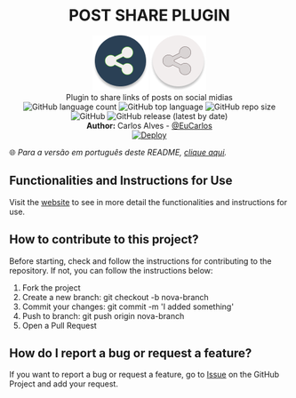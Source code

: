 <h1 align="center">POST SHARE PLUGIN</h1>


<p align="center">
    <img src="./docs/images/logo-dark-to-light.png#gh-light-mode-only" />
    <img src="./docs/images/logo-light-to-dark.png#gh-dark-mode-only" /><br>
    Plugin to share links of posts on social midias<br>
    <img alt="GitHub language count" src="https://img.shields.io/github/languages/count/EuCarlos/post-share-plugin?style=flat-square">
    <img alt="GitHub top language" src="https://img.shields.io/github/languages/top/EuCarlos/post-share-plugin?color=orange&style=flat-square">
    <img alt="GitHub repo size" src="https://img.shields.io/github/repo-size/EuCarlos/post-share-plugin?color=yellow&style=flat-square">
    <img alt="GitHub" src="https://img.shields.io/github/license/EuCarlos/post-share-plugin?style=flat-square">
    <img alt="GitHub release (latest by date)" src="https://img.shields.io/github/v/release/eucarlos/post-share-plugin?style=flat-square">
    <br><b>Author:</b> Carlos Alves - <a href="https://github.com/EuCarlos">@EuCarlos</a>
    <br><a href="https://eucarlos.github.io/post-share-plugin"><img alt="Deploy" src="https://img.shields.io/badge/Deploy%20on%20GH%20Pages-12100E?style=for-the-badge&logo=github&logoColor=white"/></a>
</p>

🌐 _Para a versão em português deste README, [clique aqui](./docs/locales/pt_BR/README.md)._

## Functionalities and Instructions for Use
Visit the [website](https://eucarlos.github.io/post-share-plugin) to see in more detail the functionalities and instructions for use.

## How to contribute to this project?
Before starting, check and follow the instructions for contributing to the repository. If not, you can follow the instructions below:

1. Fork the project
2. Create a new branch: git checkout -b nova-branch
3. Commit your changes: git commit -m 'I added something'
4. Push to branch: git push origin nova-branch
5. Open a Pull Request

## How do I report a bug or request a feature?
If you want to report a bug or request a feature, go to [Issue](https://github.com/eucarlos/post-share-plugin/issues) on the GitHub Project and add your request.